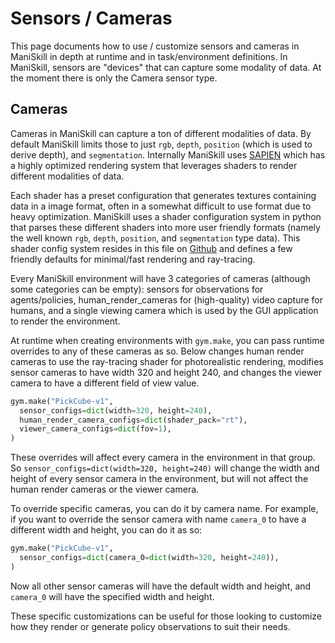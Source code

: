 # Sensors / Cameras

This page documents how to use / customize sensors and cameras in ManiSkill in depth at runtime and in task/environment definitions. In ManiSkill, sensors are "devices" that can capture some modality of data. At the moment there is only the Camera sensor type.

## Cameras

Cameras in ManiSkill can capture a ton of different modalities of data. By default ManiSkill limits those to just `rgb`, `depth`, `position` (which is used to derive depth), and `segmentation`. Internally ManiSkill uses [SAPIEN](https://sapien.ucsd.edu/) which has a highly optimized rendering system that leverages shaders to render different modalities of data.

Each shader has a preset configuration that generates textures containing data in a image format, often in a somewhat difficult to use format due to heavy optimization. ManiSkill uses a shader configuration system in python that parses these different shaders into more user friendly formats (namely the well known `rgb`, `depth`, `position`, and `segmentation` type data). This shader config system resides in this file on [Github](https://github.com/haosulab/ManiSkill/blob/main/mani_skill/render/shaders.py) and defines a few friendly defaults for minimal/fast rendering and ray-tracing.


Every ManiSkill environment will have 3 categories of cameras (although some categories can be empty): sensors for observations for agents/policies, human_render_cameras for (high-quality) video capture for humans, and a single viewing camera which is used by the GUI application to render the environment.


At runtime when creating environments with `gym.make`, you can pass runtime overrides to any of these cameras as so. Below changes human render cameras to use the ray-tracing shader for photorealistic rendering, modifies sensor cameras to have width 320 and height 240, and changes the viewer camera to have a different field of view value.

```python
gym.make("PickCube-v1",
  sensor_configs=dict(width=320, height=240),
  human_render_camera_configs=dict(shader_pack="rt"),
  viewer_camera_configs=dict(fov=1),
)
```

These overrides will affect every camera in the environment in that group. So `sensor_configs=dict(width=320, height=240)` will change the width and height of every sensor camera in the environment, but will not affect the human render cameras or the viewer camera.

To override specific cameras, you can do it by camera name. For example, if you want to override the sensor camera with name `camera_0` to have a different width and height, you can do it as so:

```python
gym.make("PickCube-v1",
  sensor_configs=dict(camera_0=dict(width=320, height=240)),
)
```

Now all other sensor cameras will have the default width and height, and `camera_0` will have the specified width and height.

These specific customizations can be useful for those looking to customize how they render or generate policy observations to suit their needs. 